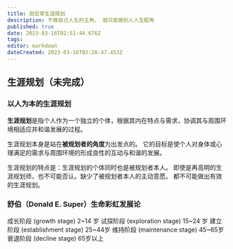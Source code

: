 ```yaml
---
title: 田豆芽生涯规划
description: 不做自己人生的主角， 就只能做别人人生配角
published: true
date: 2023-03-16T02:51:44.676Z
tags: 
editor: markdown
dateCreated: 2023-03-16T02:28:47.453Z
---
```


## 生涯规划（未完成）

### 以人为本的生涯规划

**生涯规划**是指个人作为一个独立的个体，根据其内在特点与需求，协调其与周围环境相适应并和谐发展的过程。 

生涯规划本身是站在**被规划者的角度**为出发点的。 它的目标是使个人对身体或心理满足的需求与周围环境的形成良性的互动与和谐的发展。

生涯规划的特点是：生涯规划的个体同时也是被规划者本人。 即使是再高明的生涯规划师，也不可能否认。缺少了被规划者本人的主动意愿。 都不可能做出有效的生涯规划。 

### 舒伯（Donald E. Super）生命彩虹发展论

成长阶段 (growth stage) 2~14 岁
试探阶段 (exploration stage) 15~24 岁
建立阶段 (establishment stage) 25~44岁
维持阶段 (maintenance stage) 45~65岁
衰退阶段 (decline stage) 65岁以上